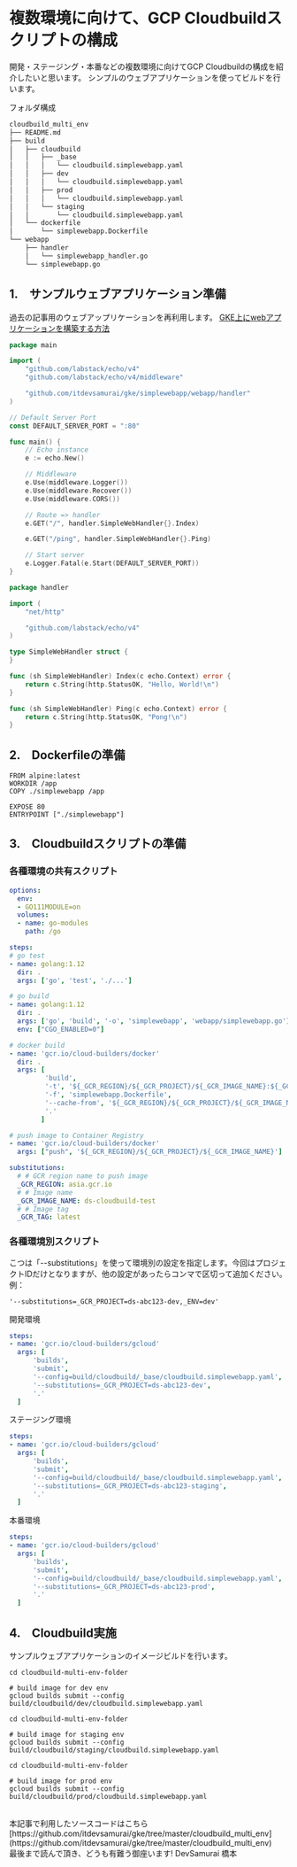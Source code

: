 # 複数環境に向けて、GCP Cloudbuildスクリプトの構成

開発・ステージング・本番などの複数環境に向けてGCP Cloudbuildの構成を紹介したいと思います。
シンプルのウェブアプリケーションを使ってビルドを行います。

フォルダ構成

```sh
cloudbuild_multi_env
├── README.md
├── build
│   ├── cloudbuild
│   │   ├── _base
│   │   │   └── cloudbuild.simplewebapp.yaml
│   │   ├── dev
│   │   │   └── cloudbuild.simplewebapp.yaml
│   │   ├── prod
│   │   │   └── cloudbuild.simplewebapp.yaml
│   │   └── staging
│   │       └── cloudbuild.simplewebapp.yaml
│   └── dockerfile
│       └── simplewebapp.Dockerfile
└── webapp
    ├── handler
    │   └── simplewebapp_handler.go
    └── simplewebapp.go
```

## 1.　サンプルウェブアプリケーション準備

過去の記事用のウェブアップリケーションを再利用します。
[GKE上にwebアプリケーションを構築する方法](https://qiita.com/devs_hd/items/8edf3452d9912c19c7d8)


```go:simplewebapp.go
package main

import (
	"github.com/labstack/echo/v4"
	"github.com/labstack/echo/v4/middleware"

	"github.com/itdevsamurai/gke/simplewebapp/webapp/handler"
)

// Default Server Port
const DEFAULT_SERVER_PORT = ":80"

func main() {
	// Echo instance
	e := echo.New()

	// Middleware
	e.Use(middleware.Logger())
	e.Use(middleware.Recover())
	e.Use(middleware.CORS())

	// Route => handler
	e.GET("/", handler.SimpleWebHandler{}.Index)

	e.GET("/ping", handler.SimpleWebHandler{}.Ping)

	// Start server
	e.Logger.Fatal(e.Start(DEFAULT_SERVER_PORT))
}
```

```go:simplewebapp_handler.go
package handler

import (
	"net/http"

	"github.com/labstack/echo/v4"
)

type SimpleWebHandler struct {
}

func (sh SimpleWebHandler) Index(c echo.Context) error {
	return c.String(http.StatusOK, "Hello, World!\n")
}

func (sh SimpleWebHandler) Ping(c echo.Context) error {
	return c.String(http.StatusOK, "Pong!\n")
}
```

## 2.　Dockerfileの準備

```sh:simplewebapp.Dockerfile
FROM alpine:latest
WORKDIR /app
COPY ./simplewebapp /app

EXPOSE 80
ENTRYPOINT ["./simplewebapp"]
```

## 3.　Cloudbuildスクリプトの準備

### 各種環境の共有スクリプト

```sh:_base/cloudbuild.simplewebapp.yaml
options:
  env:
  - GO111MODULE=on
  volumes:
  - name: go-modules
    path: /go

steps:
# go test
- name: golang:1.12
  dir: .
  args: ['go', 'test', './...']

# go build
- name: golang:1.12
  dir: .
  args: ['go', 'build', '-o', 'simplewebapp', 'webapp/simplewebapp.go']
  env: ["CGO_ENABLED=0"]

# docker build
- name: 'gcr.io/cloud-builders/docker'
  dir: .
  args: [
         'build',
         '-t', '${_GCR_REGION}/${_GCR_PROJECT}/${_GCR_IMAGE_NAME}:${_GCR_TAG}',
         '-f', 'simplewebapp.Dockerfile',
         '--cache-from', '${_GCR_REGION}/${_GCR_PROJECT}/${_GCR_IMAGE_NAME}:${_GCR_TAG}',
         '.'
        ]

# push image to Container Registry
- name: 'gcr.io/cloud-builders/docker'
  args: ["push", '${_GCR_REGION}/${_GCR_PROJECT}/${_GCR_IMAGE_NAME}']

substitutions:
  # # GCR region name to push image
  _GCR_REGION: asia.gcr.io
  # # Image name
  _GCR_IMAGE_NAME: ds-cloudbuild-test
  # # Image tag
  _GCR_TAG: latest

```

### 各種環境別スクリプト

こつは「--substitutions」を使って環境別の設定を指定します。今回はプロジェクトIDだけとなりますが、他の設定があったらコンマで区切って追加ください。
例：

```sh:
'--substitutions=_GCR_PROJECT=ds-abc123-dev,_ENV=dev'
```

開発環境

```sh:dev/cloudbuild.simplewebapp.yaml
steps:
- name: 'gcr.io/cloud-builders/gcloud'
  args: [
      'builds', 
      'submit',
      '--config=build/cloudbuild/_base/cloudbuild.simplewebapp.yaml',
      '--substitutions=_GCR_PROJECT=ds-abc123-dev',
      '.'
  ]
```

ステージング環境

```sh:staging/cloudbuild.simplewebapp.yaml
steps:
- name: 'gcr.io/cloud-builders/gcloud'
  args: [
      'builds', 
      'submit',
      '--config=build/cloudbuild/_base/cloudbuild.simplewebapp.yaml',
      '--substitutions=_GCR_PROJECT=ds-abc123-staging',
      '.'
  ]
```

本番環境

```sh:prod/cloudbuild.simplewebapp.yaml
steps:
- name: 'gcr.io/cloud-builders/gcloud'
  args: [
      'builds', 
      'submit',
      '--config=build/cloudbuild/_base/cloudbuild.simplewebapp.yaml',
      '--substitutions=_GCR_PROJECT=ds-abc123-prod',
      '.'
  ]
```

## 4.　Cloudbuild実施
サンプルウェブアプリケーションのイメージビルドを行います。

```sh:開発環境
cd cloudbuild-multi-env-folder

# build image for dev env
gcloud builds submit --config build/cloudbuild/dev/cloudbuild.simplewebapp.yaml
```

```sh:ステージング環境
cd cloudbuild-multi-env-folder

# build image for staging env
gcloud builds submit --config build/cloudbuild/staging/cloudbuild.simplewebapp.yaml
```

```sh:本番環境
cd cloudbuild-multi-env-folder

# build image for prod env
gcloud builds submit --config build/cloudbuild/prod/cloudbuild.simplewebapp.yaml
```

<br>  
本記事で利用したソースコードはこちら
[https://github.com/itdevsamurai/gke/tree/master/cloudbuild_multi_env](https://github.com/itdevsamurai/gke/tree/master/cloudbuild_multi_env)

 
<br> 
最後まで読んで頂き、どうも有難う御座います!
DevSamurai 橋本
